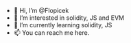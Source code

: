- 👋 Hi, I’m @Flopicek
- 👀 I’m interested in solidity, JS and EVM
- 🌱 I’m currently learning solidity, JS
- 📫 You can reach me here.

<!---
Flopicek/Flopicek is a ✨ special ✨ repository because its `README.md` (this file) appears on your GitHub profile.
You can click the Preview link to take a look at your changes.
--->
